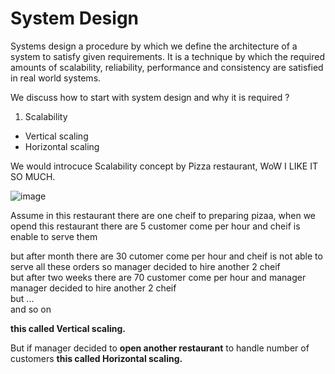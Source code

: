 # System Design
Systems design a procedure by which we define the architecture of a system to satisfy given requirements. It is a technique by which the required amounts of scalability, reliability, performance and consistency are satisfied in real world systems.

We discuss how to start with system design and why it is required ?

1. Scalability
  - Vertical scaling
  - Horizontal scaling

We would introcuce Scalability concept by Pizza restaurant, WoW I LIKE IT SO MUCH.

![image](https://user-images.githubusercontent.com/64374947/137215027-50252638-023d-4bcf-9002-a83ff9510934.png)

Assume in this restaurant there are one cheif to preparing pizaa, when we opend this restaurant there are 5 customer come per hour and cheif is enable to serve them

but after month there are 30 cutomer come per hour and cheif is not able to serve all these orders so manager decided to hire another 2 cheif <br>
but after two weeks there are 70 customer come per hour and manager manager decided to hire another 2 cheif <br>
but ... <br>
and so on

**this called Vertical scaling.**

But if manager decided to **open another restaurant** to handle number of customers **this called Horizontal scaling.**
